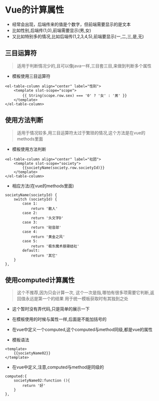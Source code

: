 # Vue的计算属性

* 经常会出现，后端传来的值是个数字，但前端需要显示的是文本
* 比如性别,后端传(1,0),前端需要显示(男,女)
* 又比如特别多的情况,比如后端传(1,2,3,4,5),前端要显示(一,二,三,是,无)

## 三目运算符

> 适用于判断情况少的,且可以像java一样,三目套三目,来做到判断多个属性

* 模板使用三目运算符

```
<el-table-column align="center" label="性别">
    <template slot-scope="scope">
        {{ String(scope.row.sex) === '0' ? '女' : '男' }}
    </template>
</el-table-column>
```

## 使用方法判断

> 适用于情况较多,用三目运算符太过于繁琐的情况,这个方法是在vue的methods里面

* 模板使用方法判断

```
<el-table-column align="center" label="社团">
    <template slot-scope="society">
        {{societyName(society.row.societyId)}}
    </template>
</el-table-column>
```

* 相应方法(在vue的methods里面)

```
societyName(societyId) {
    switch (societyId) {
        case 1:
            return '散人'
        case 2:
            return '头文字D'
        case 3:
            return '轻音部'
        case 4:
            return '黄金之风'
        case 5:
            return '极东魔术昼寝结社'
        default:
            return '其它'
    }
},
```

## 使用computed计算属性

> 这个不推荐,因为只会计算一次,
> 这个一次是指,哪怕有很多项需要它判断,返回值永远是第一个的结果
> 用于统一模板获取时有其独到之处

* 这个暂时没有弄代码,只是简单的展示一下
* 在模板使用的时候与属性一样,后面是不能加括号的
* 在vue中定义一个computed,这个computed与method同级,都是vue的属性

* 模板语法

```
<template>
    {{societyName02}}
</template>
```

* 在vue中定义,注意,computed与method是同级的

```
computed:{
    societyName02:function (){
        return '好'
    }
},
```